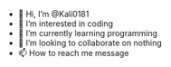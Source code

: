 - 👋 Hi, I’m @Kali0181
- 👀 I’m interested in coding
- 🌱 I’m currently learning programming
- 💞️ I’m looking to collaborate on nothing
- 📫 How to reach me message

<!---
Kali0181/Kali0181 is a ✨ special ✨ repository because its `README.md` (this file) appears on your GitHub profile.
You can click the Preview link to take a look at your changes.
--->
